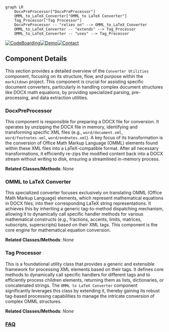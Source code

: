 ```mermaid
graph LR
    DocxPreProcessor["DocxPreProcessor"]
    OMML_to_LaTeX_Converter["OMML to LaTeX Converter"]
    Tag_Processor["Tag Processor"]
    DocxPreProcessor -- "relies on" --> OMML_to_LaTeX_Converter
    OMML_to_LaTeX_Converter -- "extends" --> Tag_Processor
    OMML_to_LaTeX_Converter -- "uses" --> Tag_Processor
```
[![CodeBoarding](https://img.shields.io/badge/Generated%20by-CodeBoarding-9cf?style=flat-square)](https://github.com/CodeBoarding/GeneratedOnBoardings)[![Demo](https://img.shields.io/badge/Try%20our-Demo-blue?style=flat-square)](https://www.codeboarding.org/demo)[![Contact](https://img.shields.io/badge/Contact%20us%20-%20contact@codeboarding.org-lightgrey?style=flat-square)](mailto:contact@codeboarding.org)

## Component Details

This section provides a detailed overview of the `Converter Utilities` component, focusing on its structure, flow, and purpose within the `markitdown` project. This component is crucial for assisting specific document converters, particularly in handling complex document structures like DOCX math equations, by providing specialized parsing, pre-processing, and data extraction utilities.

### DocxPreProcessor
This component is responsible for preparing a DOCX file for conversion. It operates by unzipping the DOCX file in memory, identifying and transforming specific XML files (e.g., `word/document.xml`, `word/footnotes.xml`, `word/endnotes.xml`). A key focus of its transformation is the conversion of Office Math Markup Language (OMML) elements found within these XML files into a LaTeX-compatible format. After all necessary transformations, it efficiently re-zips the modified content back into a DOCX stream without writing to disk, ensuring a streamlined in-memory process.


**Related Classes/Methods**: _None_

### OMML to LaTeX Converter
This specialized converter focuses exclusively on translating OMML (Office Math Markup Language) elements, which represent mathematical equations in DOCX files, into their corresponding LaTeX string representations. It achieves this by inheriting a generic tag-to-method dispatching mechanism, allowing it to dynamically call specific handler methods for various mathematical constructs (e.g., fractions, accents, limits, matrices, subscripts, superscripts) based on their XML tags. This component is the core engine for mathematical equation conversion.


**Related Classes/Methods**: _None_

### Tag Processor
This is a foundational utility class that provides a generic and extensible framework for processing XML elements based on their tags. It defines core methods to dynamically call specific handlers for different tags and to efficiently process children elements, returning them as lists, dictionaries, or concatenated strings. The `OMML to LaTeX Converter` component significantly leverages this class by extending it, thereby gaining its robust tag-based processing capabilities to manage the intricate conversion of complex OMML structures.


**Related Classes/Methods**: _None_



### [FAQ](https://github.com/CodeBoarding/GeneratedOnBoardings/tree/main?tab=readme-ov-file#faq)